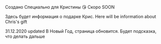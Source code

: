 Создано Специально для Кристины 😘
Скоро
SOON 

Здесь будет информация о подарке Крис.
Here will be information about Chris's gift

31.12.2020 updated 
В Новый Год,
 страница обновится.
 Будет подсказка, что делать дальше
